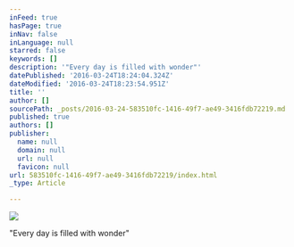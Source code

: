 ```yaml
---
inFeed: true
hasPage: true
inNav: false
inLanguage: null
starred: false
keywords: []
description: '"Every day is filled with wonder"'
datePublished: '2016-03-24T18:24:04.324Z'
dateModified: '2016-03-24T18:23:54.951Z'
title: ''
author: []
sourcePath: _posts/2016-03-24-583510fc-1416-49f7-ae49-3416fdb72219.md
published: true
authors: []
publisher:
  name: null
  domain: null
  url: null
  favicon: null
url: 583510fc-1416-49f7-ae49-3416fdb72219/index.html
_type: Article

---
```

![](https://the-grid-user-content.s3-us-west-2.amazonaws.com/b516595c-8f2e-4373-b1df-d429a8574338.jpg)

"Every day is filled with wonder"